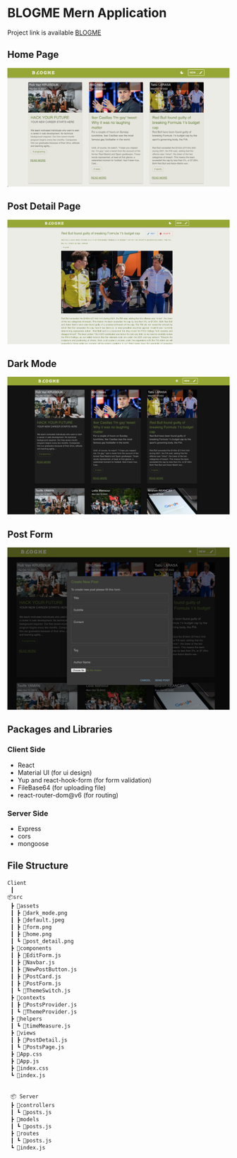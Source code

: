 # BLOGME Mern Application
Project link is available [BLOGME](https://main--stately-cucurucho-46f72c.netlify.app/)
 
 ## Home Page
 ![HomePage](./client/src/assets/home.png)

 ## Post Detail Page
 ![DetailPage](./client/src/assets/post_detail.png)

 ## Dark Mode
 ![dark mode](./client/src/assets/dark_mode.png)

 ## Post Form
 ![form](./client/src/assets/form.png)

## Packages and Libraries
 ### Client Side
  - React
  - Material UI (for ui design)
  - Yup and react-hook-form (for form validation)
  - FileBase64 (for uploading file)
  - react-router-dom@v6 (for routing)

 ### Server Side
   - Express
   - cors
   - mongoose
   
## File Structure
```
Client
 ┃
📦src
 ┣ 📂assets
 ┃ ┣ 📜dark_mode.png
 ┃ ┣ 📜default.jpeg
 ┃ ┣ 📜form.png
 ┃ ┣ 📜home.png
 ┃ ┗ 📜post_detail.png
 ┣ 📂components
 ┃ ┣ 📜EditForm.js
 ┃ ┣ 📜Navbar.js
 ┃ ┣ 📜NewPostButton.js
 ┃ ┣ 📜PostCard.js
 ┃ ┣ 📜PostForm.js
 ┃ ┗ 📜ThemeSwitch.js
 ┣ 📂contexts
 ┃ ┣ 📜PostsProvider.js
 ┃ ┗ 📜ThemeProvider.js
 ┣ 📂helpers
 ┃ ┗ 📜timeMeasure.js
 ┣ 📂views
 ┃ ┣ 📜PostDetail.js
 ┃ ┗ 📜PostsPage.js
 ┣ 📜App.css
 ┣ 📜App.js
 ┣ 📜index.css
 ┗ 📜index.js

 
 📦 Server
 ┣ 📂controllers
 ┃ ┗ 📜posts.js
 ┣ 📂models
 ┃ ┗ 📜posts.js
 ┣ 📂routes
 ┃ ┗ 📜posts.js
 ┗ 📜index.js
 ```


